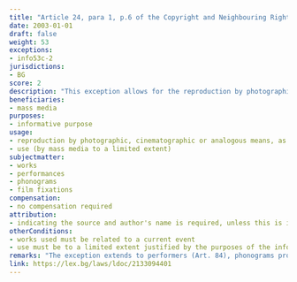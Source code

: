 ```yaml
---
title: "Article 24, para 1, p.6 of the Copyright and Neighbouring Rights Law (Член 24, ал.1, т.6 от Закона за авторското право и сродните му права)"
date: 2003-01-01 
draft: false
weight: 53
exceptions:
- info53c-2
jurisdictions:
- BG
score: 2
description: "This exception allows for the reproduction by photographic, cinematographic or analogous means, as well as by sound recording or video recording of works related to a current event, in order for those works to be used by the mass media to a limited extent justified by the purposes of the information, indicating the source and author's name, unless this is impossible." 
beneficiaries:
- mass media
purposes: 
- informative purpose
usage:
- reproduction by photographic, cinematographic or analogous means, as well as by sound recording or video recording
- use (by mass media to a limited extent)
subjectmatter:
- works 
- performances
- phonograms
- film fixations
compensation:
- no compensation required
attribution: 
- indicating the source and author's name is required, unless this is impossible
otherConditions: 
- works used must be related to a current event
- use must be to a limited extent justified by the purposes of the information
remarks: "The exception extends to performers (Art. 84), phonograms producers (Art. 90) and film producers (Art. 90v). It does not apply to broadcasting organisations (Art. 93). Possible rationale: exclusive rights and short news reports in television broadcasting are regulated in the Radio and Television Act, where most AVMS Directive transpositions are.<br /><br />Acording to national case law, the hypothesis of Art. 24, para. 1, item 6 of the CNRL applies solely to works related to a current event and for the purpose of informing the public about the same event. It is beyond the scope of the provision to use a work from one event to inform about another event.<br /><br />The indication of both the source and the name of the author are cumulative conditions for the application of the exception."
link: https://lex.bg/laws/ldoc/2133094401
---
```

